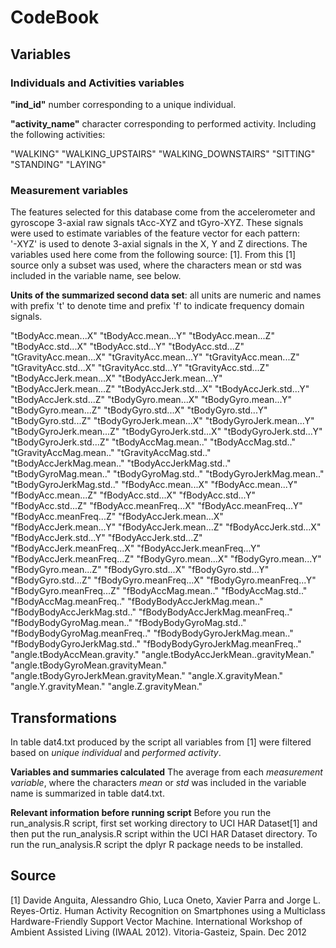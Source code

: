 # CodeBook

## Variables

### Individuals and Activities variables
**"ind_id"** number corresponding to a unique individual.

**"activity_name"** character corresponding to performed activity.
Including the following activities: 

"WALKING"
"WALKING_UPSTAIRS"
"WALKING_DOWNSTAIRS"
"SITTING"
"STANDING"
"LAYING"


### Measurement variables
The features selected for this database come from the accelerometer and gyroscope 3-axial raw signals tAcc-XYZ and tGyro-XYZ.
These signals were used to estimate variables of the feature vector for each pattern:  
'-XYZ' is used to denote 3-axial signals in the X, Y and Z directions.
The variables used here come from the following source: [1]. 
From this [1] source only a subset was used, where the characters mean or std was included in the variable name, see below.

**Units of the summarized second data set**: all units are numeric and names with prefix 't' to denote time and prefix 'f' to indicate frequency domain signals.

"tBodyAcc.mean...X"
"tBodyAcc.mean...Y"
"tBodyAcc.mean...Z"
"tBodyAcc.std...X"
"tBodyAcc.std...Y"
"tBodyAcc.std...Z"
"tGravityAcc.mean...X"
"tGravityAcc.mean...Y"
"tGravityAcc.mean...Z"
"tGravityAcc.std...X"
"tGravityAcc.std...Y"
"tGravityAcc.std...Z"
"tBodyAccJerk.mean...X"
"tBodyAccJerk.mean...Y"
"tBodyAccJerk.mean...Z"
"tBodyAccJerk.std...X"
"tBodyAccJerk.std...Y"
"tBodyAccJerk.std...Z"
"tBodyGyro.mean...X"
"tBodyGyro.mean...Y"
"tBodyGyro.mean...Z"
"tBodyGyro.std...X"
"tBodyGyro.std...Y"
"tBodyGyro.std...Z"
"tBodyGyroJerk.mean...X"
"tBodyGyroJerk.mean...Y"
"tBodyGyroJerk.mean...Z"
"tBodyGyroJerk.std...X"
"tBodyGyroJerk.std...Y"
"tBodyGyroJerk.std...Z"
"tBodyAccMag.mean.."
"tBodyAccMag.std.."
"tGravityAccMag.mean.."
"tGravityAccMag.std.."
"tBodyAccJerkMag.mean.."
"tBodyAccJerkMag.std.."
"tBodyGyroMag.mean.."
"tBodyGyroMag.std.."
"tBodyGyroJerkMag.mean.."
"tBodyGyroJerkMag.std.."
"fBodyAcc.mean...X"
"fBodyAcc.mean...Y"
"fBodyAcc.mean...Z"
"fBodyAcc.std...X"
"fBodyAcc.std...Y"
"fBodyAcc.std...Z"
"fBodyAcc.meanFreq...X"
"fBodyAcc.meanFreq...Y"
"fBodyAcc.meanFreq...Z"
"fBodyAccJerk.mean...X"
"fBodyAccJerk.mean...Y"
"fBodyAccJerk.mean...Z"
"fBodyAccJerk.std...X"
"fBodyAccJerk.std...Y"
"fBodyAccJerk.std...Z"
"fBodyAccJerk.meanFreq...X"
"fBodyAccJerk.meanFreq...Y"
"fBodyAccJerk.meanFreq...Z"
"fBodyGyro.mean...X"
"fBodyGyro.mean...Y"
"fBodyGyro.mean...Z"
"fBodyGyro.std...X"
"fBodyGyro.std...Y"
"fBodyGyro.std...Z"
"fBodyGyro.meanFreq...X"
"fBodyGyro.meanFreq...Y"
"fBodyGyro.meanFreq...Z"
"fBodyAccMag.mean.."
"fBodyAccMag.std.."
"fBodyAccMag.meanFreq.."
"fBodyBodyAccJerkMag.mean.."
"fBodyBodyAccJerkMag.std.."
"fBodyBodyAccJerkMag.meanFreq.."
"fBodyBodyGyroMag.mean.."
"fBodyBodyGyroMag.std.."
"fBodyBodyGyroMag.meanFreq.."
"fBodyBodyGyroJerkMag.mean.."
"fBodyBodyGyroJerkMag.std.."
"fBodyBodyGyroJerkMag.meanFreq.."
"angle.tBodyAccMean.gravity."
"angle.tBodyAccJerkMean..gravityMean."
"angle.tBodyGyroMean.gravityMean."
"angle.tBodyGyroJerkMean.gravityMean."
"angle.X.gravityMean."
"angle.Y.gravityMean."
"angle.Z.gravityMean."


## Transformations
In table dat4.txt produced by the script all variables from [1] were filtered based on *unique individual* and *performed activity*.

**Variables and summaries calculated** The average from each *measurement variable*, where the characters *mean* or *std* was included in the variable name is summarized in table dat4.txt.

**Relevant information before running script** Before you run the run_analysis.R script, first set working directory to UCI HAR Dataset[1] and then put the run_analysis.R script within the UCI HAR Dataset directory.
To run the run_analysis.R script the dplyr R package needs to be installed.

## Source
[1] Davide Anguita, Alessandro Ghio, Luca Oneto, Xavier Parra and Jorge L. Reyes-Ortiz. Human Activity Recognition on Smartphones using a Multiclass Hardware-Friendly Support Vector Machine. International Workshop of Ambient Assisted Living (IWAAL 2012). Vitoria-Gasteiz, Spain. Dec 2012
